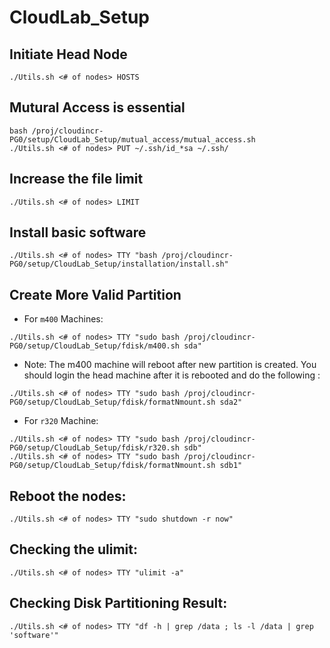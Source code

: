 # CloudLab_Setup

## Initiate Head Node

```
./Utils.sh <# of nodes> HOSTS
```

## Mutural Access is essential

```
bash /proj/cloudincr-PG0/setup/CloudLab_Setup/mutual_access/mutual_access.sh
./Utils.sh <# of nodes> PUT ~/.ssh/id_*sa ~/.ssh/
```
## Increase the file limit

```
./Utils.sh <# of nodes> LIMIT
```

## Install basic software

```
./Utils.sh <# of nodes> TTY "bash /proj/cloudincr-PG0/setup/CloudLab_Setup/installation/install.sh"
```

## Create More Valid Partition

* For `m400` Machines:
```
./Utils.sh <# of nodes> TTY "sudo bash /proj/cloudincr-PG0/setup/CloudLab_Setup/fdisk/m400.sh sda"
```

   * Note: The m400 machine will reboot after new partition is created. You should login the head machine after it is rebooted and do the following :
```
./Utils.sh <# of nodes> TTY "sudo bash /proj/cloudincr-PG0/setup/CloudLab_Setup/fdisk/formatNmount.sh sda2"
```

* For `r320` Machine:
```
./Utils.sh <# of nodes> TTY "sudo bash /proj/cloudincr-PG0/setup/CloudLab_Setup/fdisk/r320.sh sdb"
./Utils.sh <# of nodes> TTY "sudo bash /proj/cloudincr-PG0/setup/CloudLab_Setup/fdisk/formatNmount.sh sdb1"
```

## Reboot the nodes:
```
./Utils.sh <# of nodes> TTY "sudo shutdown -r now"
```

## Checking the ulimit:
```
./Utils.sh <# of nodes> TTY "ulimit -a"
```

## Checking Disk Partitioning Result:
```
./Utils.sh <# of nodes> TTY "df -h | grep /data ; ls -l /data | grep 'software'"
```
